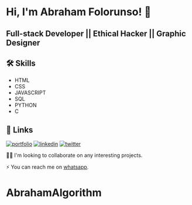 
# Hi, I'm Abraham Folorunso! 👋


## Full-stack Developer || Ethical Hacker || Graphic Designer


## 🛠 Skills
*  HTML
*  CSS
*  JAVASCRIPT
*  SQL
*  PYTHON
*  C


## 🔗 Links
[![portfolio](https://img.shields.io/badge/my_portfolio-000?style=for-the-badge&logo=ko-fi&logoColor=white)](https://portfolio.abrahamkayode.repl.co)
[![linkedin](https://img.shields.io/badge/linkedin-0A66C2?style=for-the-badge&logo=linkedin&logoColor=white)](https://www.linkedin.com/in/folorunso-abraham-939a9b236)
[![twitter](https://img.shields.io/badge/twitter-1DA1F2?style=for-the-badge&logo=twitter&logoColor=white)](https://twitter.com/AbrahamAlgorit1?t=nLR4om4o123EjtSUnwWcOQ&s=09)


👯‍♀️ I'm looking to collaborate on any interesting projects.

⚡️ You can reach me on [whatsapp](https://wa.me/2348096653101).


# AbrahamAlgorithm
